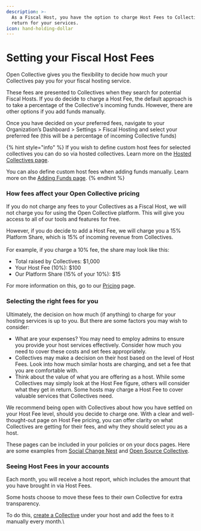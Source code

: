 ```yaml
---
description: >-
  As a Fiscal Host, you have the option to charge Host Fees to Collectives in
  return for your services.
icon: hand-holding-dollar
---
```


# Setting your Fiscal Host Fees

Open Collective gives you the flexibility to decide how much your Collectives pay you for your fiscal hosting service.

These fees are presented to Collectives when they search for potential Fiscal Hosts. If you do decide to charge a Host Fee, the default approach is to take a percentage of the Collective's incoming funds. However, there are other options if you add funds manually.

Once you have decided on your preferred fees, navigate to your Organization’s Dashboard > Settings > Fiscal Hosting and select your preferred fee (this will be a percentage of incoming Collective funds)

{% hint style="info" %}
If you wish to define custom host fees for selected collectives you can do so via hosted collectives. Learn more on the [Hosted Collectives page](../managing-your-collectives/hosted-collectives.md).

You can also define custom host fees when adding funds manually. Learn more on the [Adding Funds page](../receiving-money/adding-funds-manually.md).
{% endhint %}

### **How fees affect your Open Collective pricing**

If you do not charge any fees to your Collectives as a Fiscal Host, we will not charge you for using the Open Collective platform. This will give you access to all of our tools and features for free.

However, if you do decide to add a Host Fee, we will charge you a 15% Platform Share, which is 15% of incoming revenue from Collectives. \
\
For example, if you charge a 10% fee, the share may look like this:

* Total raised by Collectives: $1,000
* Your Host Fee (10%): $100
* Our Platform Share (15% of your 10%): $15

For more information on this, go to our [Pricing](../../why-open-collective/pricing.md) page.

### Selecting the right fees for you

Ultimately, the decision on how much (if anything) to charge for your hosting services is up to you. But there are some factors you may wish to consider:

* What are your expenses? You may need to employ admins to ensure you provide your host services effectively. Consider how much you need to cover these costs and set fees appropriately.
* Collectives may make a decision on their host based on the level of Host Fees. Look into how much similar hosts are charging, and set a fee that you are comfortable with.
* Think about the value of what you are offering as a host. While some Collectives may simply look at the Host Fee figure, others will consider what they get in return. Some hosts may charge a Host Fee to cover valuable services that Collectives need.

We recommend being open with Collectives about how you have settled on your Host Fee level, should you decide to charge one. With a clear and well-thought-out page on Host Fee pricing, you can offer clarity on what Collectives are getting for their fees, and why they should select you as a host.

These pages can be included in your policies or on your docs pages. Here are some examples from [Social Change Nest](https://thesocialchangenest.org/services-initiatives/fiscal-hosting/) and [Open Source Collective](https://docs.oscollective.org/how-it-works/fees).

### Seeing Host Fees in your accounts

Each month, you will receive a host report, which includes the amount that you have brought in via Host Fees.

Some hosts choose to move these fees to their own Collective for extra transparency.&#x20;

To do this, [create a Collective](../../collectives/creating-a-collective/) under your host and add the fees to it manually every month.\


